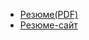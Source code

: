- [Резюме(PDF)](https://drive.google.com/file/d/1-V2w7saOUurJIbMlJ20I-k6SgPpZ7LlW/view?usp=sharing)
- [Резюме-сайт](https://olegkozminykh.netlify.app/)